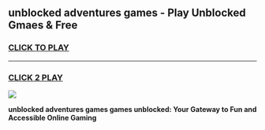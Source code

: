 
## unblocked adventures games - Play Unblocked Gmaes & Free
<h3>
<a href="https://news.freeplayer.one?title=unblocked_adventures_games&ref=23F">CLICK TO PLAY</a></h3>
<hr>

<h3>
<a href="https://news.freeplayer.one?title=unblocked_adventures_games&ref=23F">CLICK 2 PLAY</a>
  
</h3>

<a href="https://news.freeplayer.one?title=unblocked_adventures_games&ref=23F/"><img src="https://clearcache.store/games.png"></a>


**unblocked adventures games games unblocked: Your Gateway to Fun and Accessible Online Gaming**
